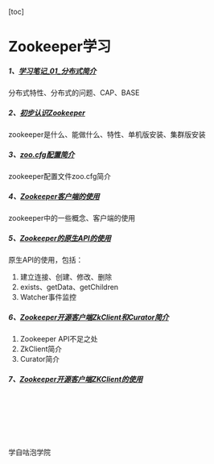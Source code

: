 [toc]

# Zookeeper学习

##### 1、[学习笔记_01_分布式简介](notes/zookeeper学习笔记_01_分布式简介.md)
分布式特性、分布式的问题、CAP、BASE

##### 2、[初步认识Zookeeper](notes/zookeeper学习笔记_02_初步认识zookeeper.md)
zookeeper是什么、能做什么、特性、单机版安装、集群版安装

##### 3、[zoo.cfg配置简介](notes/zookeeper学习笔记_03_zoo.cfg配置简介.md)
zookeeper配置文件zoo.cfg简介

##### 4、[Zookeeper客户端的使用](notes/zookeeper学习笔记_04_客户端的使用.md)
zookeeper中的一些概念、客户端的使用

##### 5、[Zookeeper的原生API的使用](notes/zookeeper学习笔记_05_原生API的使用.md)
原生API的使用，包括：
1. 建立连接、创建、修改、删除
2. exists、getData、getChildren
3. Watcher事件监控

##### 6、[Zookeeper开源客户端ZkClient和Curator简介](notes/zookeeper学习笔记_06_Zookeeper开源客户端ZkClient和Curator简介.md)
1. Zookeeper API不足之处
2. ZkClient简介
3. Curator简介

##### 7、[Zookeeper开源客户端ZKClient的使用](notes/zookeeper学习笔记_07_ZKClient的使用.md)









<br><br><br><br><br><br>学自咕泡学院